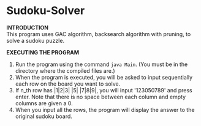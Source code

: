 # Sudoku-Solver
**INTRODUCTION**\
This program uses GAC algorithm, backsearch algorithm with pruning, to solve a sudoku puzzle.

**EXECUTING THE PROGRAM**
1. Run the program using the command `java Main`. (You must be in the directory where the compiled files are.)
2. When the program is executed, you will be asked to input sequentially each row on the board you want to solve.
3. If n_th row has |1|2|3| |5| |7|8|9|, you will input '123050789' and press enter. Note that there is no space between each column and empty columns are given a 0.
4. When you input all the rows, the program will display the answer to the original sudoku board.



